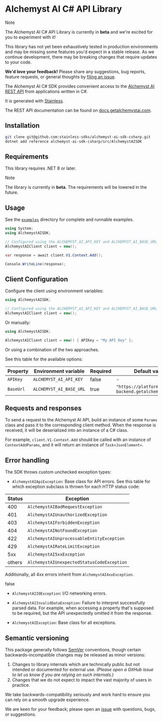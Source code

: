 # Alchemyst AI C# API Library

> [!NOTE]
> The Alchemyst AI C# API Library is currently in **beta** and we're excited for you to experiment with it!
>
> This library has not yet been exhaustively tested in production environments and may be missing some features you'd expect in a stable release. As we continue development, there may be breaking changes that require updates to your code.
>
> **We'd love your feedback!** Please share any suggestions, bug reports, feature requests, or general thoughts by [filing an issue](https://www.github.com/stainless-sdks/alchemyst-ai-sdk-csharp/issues/new).

The Alchemyst AI C# SDK provides convenient access to the [Alchemyst AI REST API](https://docs.getalchemystai.com) from applications written in C#.

It is generated with [Stainless](https://www.stainless.com/).

The REST API documentation can be found on [docs.getalchemystai.com](https://docs.getalchemystai.com).

## Installation

```bash
git clone git@github.com:stainless-sdks/alchemyst-ai-sdk-csharp.git
dotnet add reference alchemyst-ai-sdk-csharp/src/AlchemystAISDK
```

## Requirements

This library requires .NET 8 or later.

> [!NOTE]
> The library is currently in **beta**. The requirements will be lowered in the future.

## Usage

See the [`examples`](examples) directory for complete and runnable examples.

```csharp
using System;
using AlchemystAISDK;

// Configured using the ALCHEMYST_AI_API_KEY and ALCHEMYST_AI_BASE_URL environment variables
AlchemystAIClient client = new();

var response = await client.V1.Context.Add();

Console.WriteLine(response);
```

## Client Configuration

Configure the client using environment variables:

```csharp
using AlchemystAISDK;

// Configured using the ALCHEMYST_AI_API_KEY and ALCHEMYST_AI_BASE_URL environment variables
AlchemystAIClient client = new();
```

Or manually:

```csharp
using AlchemystAISDK;

AlchemystAIClient client = new() { APIKey = "My API Key" };
```

Or using a combination of the two approaches.

See this table for the available options:

| Property  | Environment variable    | Required | Default value                                   |
| --------- | ----------------------- | -------- | ----------------------------------------------- |
| `APIKey`  | `ALCHEMYST_AI_API_KEY`  | false    | -                                               |
| `BaseUrl` | `ALCHEMYST_AI_BASE_URL` | true     | `"https://platform-backend.getalchemystai.com"` |

## Requests and responses

To send a request to the Alchemyst AI API, build an instance of some `Params` class and pass it to the corresponding client method. When the response is received, it will be deserialized into an instance of a C# class.

For example, `client.V1.Context.Add` should be called with an instance of `ContextAddParams`, and it will return an instance of `Task<JsonElement>`.

## Error handling

The SDK throws custom unchecked exception types:

- `AlchemystAIApiException`: Base class for API errors. See this table for which exception subclass is thrown for each HTTP status code:

| Status | Exception                                  |
| ------ | ------------------------------------------ |
| 400    | `AlchemystAIBadRequestException`           |
| 401    | `AlchemystAIUnauthorizedException`         |
| 403    | `AlchemystAIForbiddenException`            |
| 404    | `AlchemystAINotFoundException`             |
| 422    | `AlchemystAIUnprocessableEntityException`  |
| 429    | `AlchemystAIRateLimitException`            |
| 5xx    | `AlchemystAI5xxException`                  |
| others | `AlchemystAIUnexpectedStatusCodeException` |

Additionally, all 4xx errors inherit from `AlchemystAI4xxException`.

false

- `AlchemystAIIOException`: I/O networking errors.

- `AlchemystAIInvalidDataException`: Failure to interpret successfully parsed data. For example, when accessing a property that's supposed to be required, but the API unexpectedly omitted it from the response.

- `AlchemystAIException`: Base class for all exceptions.

## Semantic versioning

This package generally follows [SemVer](https://semver.org/spec/v2.0.0.html) conventions, though certain backwards-incompatible changes may be released as minor versions:

1. Changes to library internals which are technically public but not intended or documented for external use. _(Please open a GitHub issue to let us know if you are relying on such internals.)_
2. Changes that we do not expect to impact the vast majority of users in practice.

We take backwards-compatibility seriously and work hard to ensure you can rely on a smooth upgrade experience.

We are keen for your feedback; please open an [issue](https://www.github.com/stainless-sdks/alchemyst-ai-sdk-csharp/issues) with questions, bugs, or suggestions.
